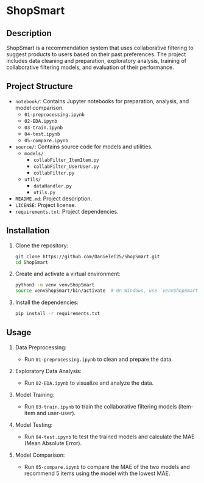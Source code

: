 # ShopSmart

## Description

ShopSmart is a recommendation system that uses collaborative filtering to suggest products to users based on their past preferences. The project includes data cleaning and preparation, exploratory analysis, training of collaborative filtering models, and evaluation of their performance.

## Project Structure

- `notebook/`: Contains Jupyter notebooks for preparation, analysis, and model comparison.
  - `01-preprocessing.ipynb`
  - `02-EDA.ipynb`
  - `03-train.ipynb`
  - `04-test.ipynb`
  - `05-compare.ipynb`
- `source/`: Contains source code for models and utilities.
  - `models/`
    - `collabFilter_ItemItem.py`
    - `collabFilter_UserUser.py`
    - `collabFilter.py`
  - `utils/`
    - `dataHandler.py`
    - `utils.py`
- `README.md`: Project description.
- `LICENSE`: Project license.
- `requirements.txt`: Project dependencies.

## Installation

1. Clone the repository:
    ```bash
    git clone https://github.com/DanieleT25/ShopSmart.git
    cd ShopSmart
    ```

2. Create and activate a virtual environment:
    ```bash
    python3 -m venv venvShopSmart
    source venvShopSmart/bin/activate  # On Windows, use `venvShopSmart\Scripts\activate`
    ```

3. Install the dependencies:
    ```bash
    pip install -r requirements.txt
    ```

## Usage

1. Data Preprocessing:
   - Run `01-preprocessing.ipynb` to clean and prepare the data.

2. Exploratory Data Analysis:
   - Run `02-EDA.ipynb` to visualize and analyze the data.

3. Model Training:
   - Run `03-train.ipynb` to train the collaborative filtering models (item-item and user-user).

4. Model Testing:
   - Run `04-test.ipynb` to test the trained models and calculate the MAE (Mean Absolute Error).

5. Model Comparison:
   - Run `05-compare.ipynb` to compare the MAE of the two models and recommend 5 items using the model with the lowest MAE.
   